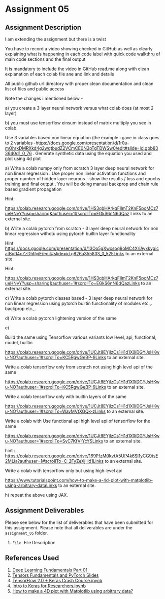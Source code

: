 # Assignment 05

## Assignment Description

I am extending the assignment but there is a twist

You have to record a video showing checked in GitHub as well as clearly explaining what is happening in each code label with quick code walkthru of main code sections and the final output

It is mandatory to include the video in GitHub read.me along with clean explanation of each colab file ane and link and details

All public github url directory with proper clean documentation and clean list of files and public access

Note the changes i mentioned below -

a) you create a 3 layer neural network versus what colab does (at most 2 layer)

b) you must use tensorflow einsum instead of matrix multiply you see in colab.

Use 3 variables based non linear equation (the example i gave in class goes to 2 variables -https://docs.google.com/presentation/d/1r0u-mOhrkDMRXkd4g2wgtbudZ2VCmCE0N3pTgTDWSw0/edit#slide=id.gbb803640d1_0_76 . Generate synthetic data using the equation you used and plot using 4d plot

a) Write a colab numpy only from scratch 3 layer deep neural network for non linear regression . Use proper non linear activation functions and proper number of hidden layer neurons - show the results / loss and epochs training and final output . You will be doing manual backprop and chain rule based gradient propagation

Hint:

https://colab.research.google.com/drive/1HS3qbHArkqFlImT2KnF5pcMCz7ueHNvY?usp=sharing&authuser=1#scrollTo=EGkS6nN6dQaz Links to an external site.

b) Write a colab pytorch from scratch - 3 layer deep neural network for non linear regression withotu using pytorch builtin layer functionality

Hint https://docs.google.com/presentation/d/13Oo5gXwcsoq9oMC4XriAyxkvgicatBxfI4cZzDhRyiE/edit#slide=id.g826a355833_0_525Links to an external site.

Hint:

https://colab.research.google.com/drive/1HS3qbHArkqFlImT2KnF5pcMCz7ueHNvY?usp=sharing&authuser=1#scrollTo=EGkS6nN6dQazLinks to an external site.

c) Write a colab pytorch classes based - 3 layer deep neural network for non linear regression using pytorch builtin functionality of modules etc.,. backprop etc.,.

d) Write a colab pytorch lightening version of the same

e)

Build the same using Tensorflow various variants low level, api, functional, model, builtin

https://colab.research.google.com/drive/1UCJt8EYjlzCs1H1d1X0iDGYJsHKwu-NO?authuser=1#scrollTo=KC5RgwGeBP-9Links to an external site.

Write a colab tensorflow only from scratch not using high level api of the same

https://colab.research.google.com/drive/1UCJt8EYjlzCs1H1d1X0iDGYJsHKwu-NO?authuser=1#scrollTo=KC5RgwGeBP-9Links to an external site.

Write a colab tensorflow only with builtin layers of the same

https://colab.research.google.com/drive/1UCJt8EYjlzCs1H1d1X0iDGYJsHKwu-NO?authuser=1#scrollTo=WavMVtXGQk-zLinks to an external site.

Write a colab with Use functional api high level api of tensorflow for the same

https://colab.research.google.com/drive/1UCJt8EYjlzCs1H1d1X0iDGYJsHKwu-NO?authuser=1#scrollTo=SyC7KfV-YcYSLinks to an external site.

hint : https://colab.research.google.com/drive/169PfzM0kvtA5UP4k6Sl1yCG9tsE2MLia?authuser=1#scrollTo=C_2FyZeXjHd1Links to an external site.

Write a colab with tensorflow only but using high level api

https://www.tutorialspoint.com/how-to-make-a-4d-plot-with-matplotlib-using-arbitrary-dataLinks to an external site.

h) repeat the above using JAX.

## Assignment Deliverables

Please see below for the list of deliverables that have been submitted for this assignment.
Please note that all deliverables are under the `assignment_05` folder.

1. `File`: File Description

## References Used

1. [Deep Learning Fundamentals Part 01](https://colab.research.google.com/drive/1HS3qbHArkqFlImT2KnF5pcMCz7ueHNvY?usp=sharing&authuser=1#scrollTo=EGkS6nN6dQaz)
2. [Tensors Fundamentals and PyTorch Slides](https://docs.google.com/presentation/d/13Oo5gXwcsoq9oMC4XriAyxkvgicatBxfI4cZzDhRyiE/edit#slide=id.g826a355833_0_525)
3. [TensorFlow 2.0 + Keras Crash Course.ipynb](https://colab.research.google.com/drive/1UCJt8EYjlzCs1H1d1X0iDGYJsHKwu-NO?authuser=1#scrollTo=KC5RgwGeBP-9)
4. [Intro to Keras for Researchers.ipynb](https://colab.research.google.com/drive/169PfzM0kvtA5UP4k6Sl1yCG9tsE2MLia?authuser=1#scrollTo=C_2FyZeXjHd1)
5. [How to make a 4D plot with Matplotlib using arbitrary data?](https://www.tutorialspoint.com/how-to-make-a-4d-plot-with-matplotlib-using-arbitrary-data)

